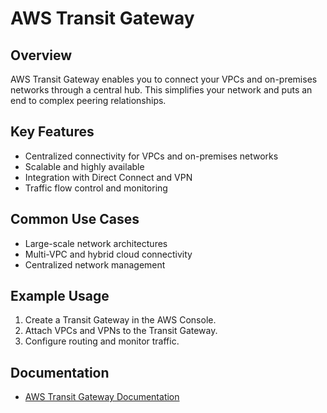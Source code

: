 # AWS Transit Gateway

## Overview
AWS Transit Gateway enables you to connect your VPCs and on-premises networks through a central hub. This simplifies your network and puts an end to complex peering relationships.

## Key Features
- Centralized connectivity for VPCs and on-premises networks
- Scalable and highly available
- Integration with Direct Connect and VPN
- Traffic flow control and monitoring

## Common Use Cases
- Large-scale network architectures
- Multi-VPC and hybrid cloud connectivity
- Centralized network management

## Example Usage
1. Create a Transit Gateway in the AWS Console.
2. Attach VPCs and VPNs to the Transit Gateway.
3. Configure routing and monitor traffic.

## Documentation
- [AWS Transit Gateway Documentation](https://docs.aws.amazon.com/transitgateway/)
